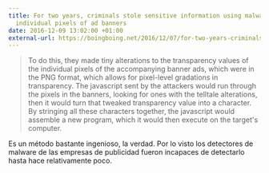 ```yaml
---
title: For two years, criminals stole sensitive information using malware hidden in
  individual pixels of ad banners
date: 2016-12-09 13:02:00 +01:00
external-url: https://boingboing.net/2016/12/07/for-two-years-criminals-stole.html
---
```


> To do this, they made tiny alterations to the transparency values of the individual pixels of the accompanying banner ads, which were in the PNG format, which allows for pixel-level gradations in transparency. The javascript sent by the attackers would run through the pixels in the banners, looking for ones with the telltale alterations, then it would turn that tweaked transparency value into a character. By stringing all these characters together, the javascript would assemble a new program, which it would then execute on the target's computer.

Es un método bastante ingenioso, la verdad. Por lo visto los detectores de malware de las empresas de publicidad fueron incapaces de detectarlo hasta hace relativamente poco.